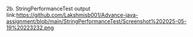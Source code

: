 2b. StringPerformanceTest output link:https://github.com/Lakshmisb001/Advance-java-assignment/blob/main/StringPerformanceTest/Screenshot%202025-05-19%20223232.png
